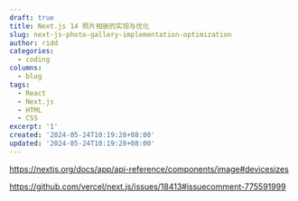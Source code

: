 ```yaml
---
draft: true
title: Next.js 14 照片相册的实现与优化
slug: next-js-photo-gallery-implementation-optimization
author: ridd
categories:
  - coding
columns:
  - blog
tags:
  - React
  - Next.js
  - HTML
  - CSS
excerpt: '1'
created: '2024-05-24T10:19:28+08:00'
updated: '2024-05-24T10:19:28+08:00'
---
```


https://nextjs.org/docs/app/api-reference/components/image#devicesizes

https://github.com/vercel/next.js/issues/18413#issuecomment-775591999

